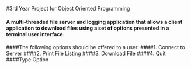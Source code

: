 #3rd Year Project for Object Oriented Programming

#### A multi-threaded file server and logging application that allows a client application to download files using a set of options presented in a terminal user interface.

####The following options should be offered to a user:
####1. Connect to Server
####2. Print File Listing
####3. Download File
####4. Quit
####Type Option 
